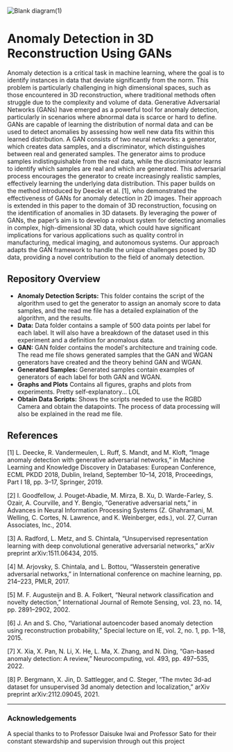 
![Blank diagram(1)](https://github.com/user-attachments/assets/1238b477-6651-4c25-8f51-3549290ad56d)

# Anomaly Detection in 3D Reconstruction Using GANs

Anomaly detection is a critical task in machine learning, where the goal is to identify instances in data that deviate significantly from the norm. This problem is particularly challenging in high dimensional spaces, such as those encountered in 3D reconstruction, where traditional methods often struggle due to the complexity and volume of data. Generative Adversarial Networks (GANs) have emerged as a powerful tool for anomaly detection, particularly in scenarios where abnormal data is scarce or hard to define. GANs are capable of learning the distribution of normal data and can be used to detect anomalies by assessing how well new data fits within this learned distribution. A GAN consists of two neural networks: a generator, which creates data samples, and a discriminator, which distinguishes between real and generated samples. The generator aims to produce samples indistinguishable from the real data, while the discriminator learns to identify which samples are real and which are generated. This adversarial process encourages the generator to create increasingly realistic samples, effectively learning the underlying data distribution. This paper builds on the method introduced by Deecke et al. [1], who demonstrated the effectiveness of GANs for anomaly detection in 2D images. Their approach is extended in this paper to the domain of 3D reconstruction, focusing on the identification of anomalies in 3D datasets. By leveraging the power of GANs, the paper’s aim is to develop a robust system for detecting anomalies in complex, high-dimensional 3D data, which could have significant implications for various applications such as quality control in manufacturing, medical imaging, and autonomous systems. Our approach adapts the GAN framework to handle the unique challenges posed by 3D data, providing a novel contribution to the field of anomaly detection.

## Repository Overview

- **Anomaly Detection Scripts:** This folder contains the script of the algorithm used to get the generator to assign an anomaly score to data samples, and the read me file has a detailed explaination of the algorithm, and the results.
- **Data:** Data folder contains a sample of 500 data points per label for each label. It will also have a breakdown of the dataset used in this experiment and a definition for anomalous data.
- **GAN:** GAN folder contains the model's architecture and training code. The read me file shows generated samples that the GAN and WGAN generators have created and the theory behind GAN and WGAN.
- **Generated Samples:** Generated samples contain examples of generators of each label for both GAN and WGAN.
- **Graphs and Plots** Contains all figures, graphs and plots from experiments. Pretty self-explanatory... LOL
- **Obtain Data Scripts:** Shows the scripts needed to use the RGBD Camera and obtain the datapoints. The process of data processing will also be explained in the read me file.

## References

[1] L. Deecke, R. Vandermeulen, L. Ruff, S. Mandt, and M. Kloft, “Image anomaly detection with generative
adversarial networks,” in Machine Learning and Knowledge Discovery in Databases: European Conference,
ECML PKDD 2018, Dublin, Ireland, September 10–14, 2018, Proceedings, Part I 18, pp. 3–17, Springer, 2019.

[2] I. Goodfellow, J. Pouget-Abadie, M. Mirza, B. Xu, D. Warde-Farley, S. Ozair, A. Courville, and Y. Bengio,
“Generative adversarial nets,” in Advances in Neural Information Processing Systems (Z. Ghahramani,
M. Welling, C. Cortes, N. Lawrence, and K. Weinberger, eds.), vol. 27, Curran Associates, Inc., 2014.

[3] A. Radford, L. Metz, and S. Chintala, “Unsupervised representation learning with deep convolutional generative
adversarial networks,” arXiv preprint arXiv:1511.06434, 2015.

[4] M. Arjovsky, S. Chintala, and L. Bottou, “Wasserstein generative adversarial networks,” in International conference
on machine learning, pp. 214–223, PMLR, 2017.

[5] M. F. Augusteijn and B. A. Folkert, “Neural network classification and novelty detection,” International Journal
of Remote Sensing, vol. 23, no. 14, pp. 2891–2902, 2002.

[6] J. An and S. Cho, “Variational autoencoder based anomaly detection using reconstruction probability,” Special
lecture on IE, vol. 2, no. 1, pp. 1–18, 2015.

[7] X. Xia, X. Pan, N. Li, X. He, L. Ma, X. Zhang, and N. Ding, “Gan-based anomaly detection: A review,”
Neurocomputing, vol. 493, pp. 497–535, 2022.

[8] P. Bergmann, X. Jin, D. Sattlegger, and C. Steger, “The mvtec 3d-ad dataset for unsupervised 3d anomaly
detection and localization,” arXiv preprint arXiv:2112.09045, 2021.

___
### Acknowledgements
A special thanks to to Professor Daisuke Iwai and Professor Sato for their constant stewardship and supervision through out this project

